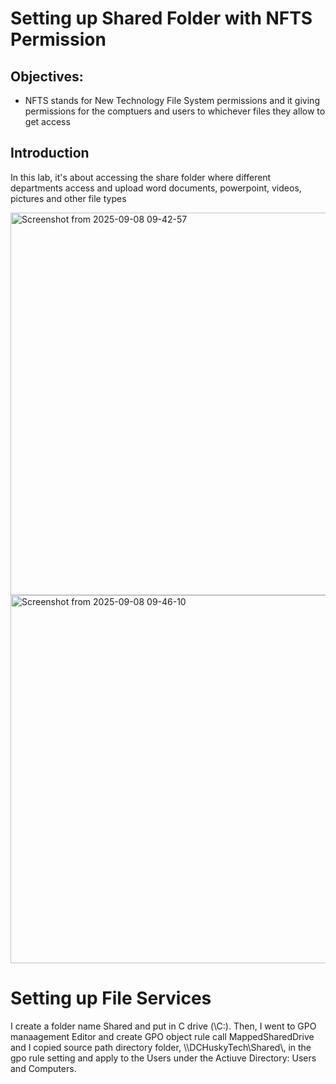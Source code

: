 <h1>Setting up Shared Folder with NFTS Permission</h1>


<h2>Objectives: </h2>

<ul>
  <li>NFTS stands for New Technology File System permissions and it giving permissions for the comptuers and users to whichever files they allow to get access</li>
</ul>



<h2>Introduction</h2>
<p>In this lab, it's about accessing the share folder where different departments access and upload word documents, powerpoint, videos, pictures and other file types</p>


<img width="767" height="612" alt="Screenshot from 2025-09-08 09-42-57" src="https://github.com/user-attachments/assets/930567c0-efca-4da5-8ad1-a4537e3b037d" />



<img width="888" height="589" alt="Screenshot from 2025-09-08 09-46-10" src="https://github.com/user-attachments/assets/f33f8f65-4039-4900-8620-426891f7d987" />


<h1>Setting up File Services</h1>

<p>I create a folder name Shared and put in C drive (\C:). Then, I went to GPO manaagement Editor and create GPO object rule call MappedSharedDrive and I copied source path directory folder, \\DCHuskyTech\Shared\, in the gpo rule setting and apply to the Users under the Actiuve Directory: Users and Computers.</p>
